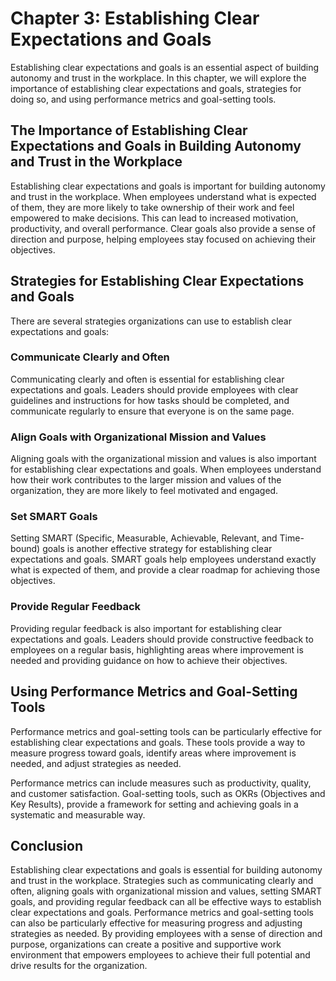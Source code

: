 Chapter 3: Establishing Clear Expectations and Goals
====================================================

Establishing clear expectations and goals is an essential aspect of building autonomy and trust in the workplace. In this chapter, we will explore the importance of establishing clear expectations and goals, strategies for doing so, and using performance metrics and goal-setting tools.

The Importance of Establishing Clear Expectations and Goals in Building Autonomy and Trust in the Workplace
-----------------------------------------------------------------------------------------------------------

Establishing clear expectations and goals is important for building autonomy and trust in the workplace. When employees understand what is expected of them, they are more likely to take ownership of their work and feel empowered to make decisions. This can lead to increased motivation, productivity, and overall performance. Clear goals also provide a sense of direction and purpose, helping employees stay focused on achieving their objectives.

Strategies for Establishing Clear Expectations and Goals
--------------------------------------------------------

There are several strategies organizations can use to establish clear expectations and goals:

### Communicate Clearly and Often

Communicating clearly and often is essential for establishing clear expectations and goals. Leaders should provide employees with clear guidelines and instructions for how tasks should be completed, and communicate regularly to ensure that everyone is on the same page.

### Align Goals with Organizational Mission and Values

Aligning goals with the organizational mission and values is also important for establishing clear expectations and goals. When employees understand how their work contributes to the larger mission and values of the organization, they are more likely to feel motivated and engaged.

### Set SMART Goals

Setting SMART (Specific, Measurable, Achievable, Relevant, and Time-bound) goals is another effective strategy for establishing clear expectations and goals. SMART goals help employees understand exactly what is expected of them, and provide a clear roadmap for achieving those objectives.

### Provide Regular Feedback

Providing regular feedback is also important for establishing clear expectations and goals. Leaders should provide constructive feedback to employees on a regular basis, highlighting areas where improvement is needed and providing guidance on how to achieve their objectives.

Using Performance Metrics and Goal-Setting Tools
------------------------------------------------

Performance metrics and goal-setting tools can be particularly effective for establishing clear expectations and goals. These tools provide a way to measure progress toward goals, identify areas where improvement is needed, and adjust strategies as needed.

Performance metrics can include measures such as productivity, quality, and customer satisfaction. Goal-setting tools, such as OKRs (Objectives and Key Results), provide a framework for setting and achieving goals in a systematic and measurable way.

Conclusion
----------

Establishing clear expectations and goals is essential for building autonomy and trust in the workplace. Strategies such as communicating clearly and often, aligning goals with organizational mission and values, setting SMART goals, and providing regular feedback can all be effective ways to establish clear expectations and goals. Performance metrics and goal-setting tools can also be particularly effective for measuring progress and adjusting strategies as needed. By providing employees with a sense of direction and purpose, organizations can create a positive and supportive work environment that empowers employees to achieve their full potential and drive results for the organization.
